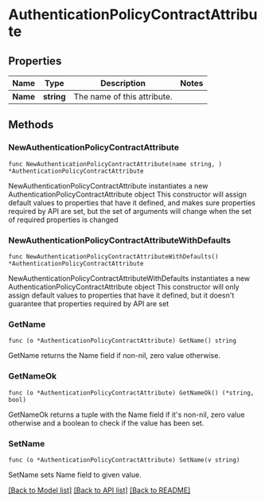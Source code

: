 # AuthenticationPolicyContractAttribute

## Properties

Name | Type | Description | Notes
------------ | ------------- | ------------- | -------------
**Name** | **string** | The name of this attribute. | 

## Methods

### NewAuthenticationPolicyContractAttribute

`func NewAuthenticationPolicyContractAttribute(name string, ) *AuthenticationPolicyContractAttribute`

NewAuthenticationPolicyContractAttribute instantiates a new AuthenticationPolicyContractAttribute object
This constructor will assign default values to properties that have it defined,
and makes sure properties required by API are set, but the set of arguments
will change when the set of required properties is changed

### NewAuthenticationPolicyContractAttributeWithDefaults

`func NewAuthenticationPolicyContractAttributeWithDefaults() *AuthenticationPolicyContractAttribute`

NewAuthenticationPolicyContractAttributeWithDefaults instantiates a new AuthenticationPolicyContractAttribute object
This constructor will only assign default values to properties that have it defined,
but it doesn't guarantee that properties required by API are set

### GetName

`func (o *AuthenticationPolicyContractAttribute) GetName() string`

GetName returns the Name field if non-nil, zero value otherwise.

### GetNameOk

`func (o *AuthenticationPolicyContractAttribute) GetNameOk() (*string, bool)`

GetNameOk returns a tuple with the Name field if it's non-nil, zero value otherwise
and a boolean to check if the value has been set.

### SetName

`func (o *AuthenticationPolicyContractAttribute) SetName(v string)`

SetName sets Name field to given value.



[[Back to Model list]](../README.md#documentation-for-models) [[Back to API list]](../README.md#documentation-for-api-endpoints) [[Back to README]](../README.md)


